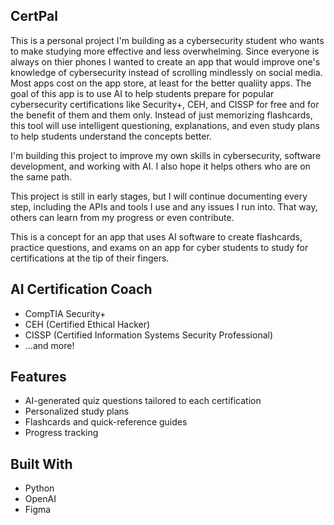 
## CertPal
This is a personal project I'm building as a cybersecurity student who wants to make studying more effective and less overwhelming. Since everyone is always on thier phones I wanted to create an app that would improve one's knowledge of cybersecurity instead of scrolling mindlessly on social media. Most apps cost on the app store, at least for the better qualiity apps. The goal of this app is to use AI to help students prepare for popular cybersecurity certifications like Security+, CEH, and CISSP for free and for the benefit of them and them only. Instead of just memorizing flashcards, this tool will use intelligent questioning, explanations, and even study plans to help students understand the concepts better.

I'm building this project to improve my own skills in cybersecurity, software development, and working with AI. I also hope it helps others who are on the same path.

This project is still in early stages, but I will continue documenting every step, including the APIs and tools I use and any issues I run into. That way, others can learn from my progress or even contribute.

This is a concept for an app that uses AI software to create flashcards, practice questions, and exams on an app for cyber students to study for certifications at the tip of their fingers.

## AI Certification Coach
- CompTIA Security+
- CEH (Certified Ethical Hacker)
- CISSP (Certified Information Systems Security Professional)
- ...and more!

## Features
- AI-generated quiz questions tailored to each certification
- Personalized study plans
- Flashcards and quick-reference guides
- Progress tracking

## Built With
- Python
- OpenAI
- Figma
